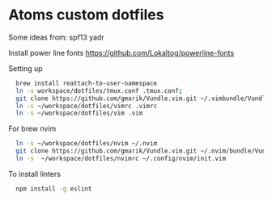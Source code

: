 Atoms custom dotfiles
========
Some ideas from:
spf13
yadr

Install power line fonts
https://github.com/Lokaltog/powerline-fonts

Setting up
```sh
  brew install reattach-to-user-namespace
  ln -s workspace/dotfiles/tmux.conf .tmux.conf;
  git clone https://github.com/gmarik/Vundle.vim.git ~/.vimbundle/Vundle.vim;
  ln -s ~/workspace/dotfiles/vimrc .vimrc
  ln -s ~/workspace/dotfiles/vim .vim
```
For brew nvim
```sh
  ln -s ~/workspace/dotfiles/nvim ~/.nvim
  git clone https://github.com/gmarik/Vundle.vim.git ~/.nvim/bundle/Vundle.vim
  ln -s  ~/workspace/dotfiles/nvimrc ~/.config/nvim/init.vim
```


To install linters
```sh
  npm install -g eslint
```

